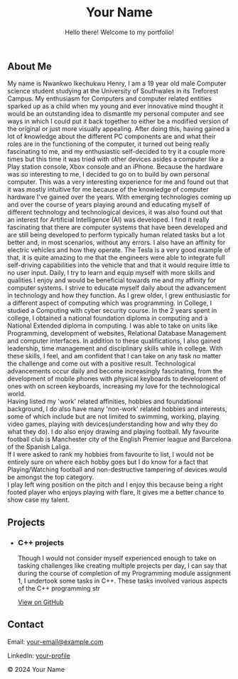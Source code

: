 <!DOCTYPE html>
<html lang="en">
<head>
    <meta charset="UTF-8">
    <meta name="viewport" content="width=device-width, initial-scale=1.0">
    <title>My Digital Portfolio</title>
    <link rel="stylesheet" href="styles.css">
</head>
<body>
    <header>
        <h1>Your Name</h1>
        <p>Hello there! Welcome to my portfolio!</p>
    </header>
    <section id="about">
        <h2>About Me</h2>
        <p>My name is Nwankwo Ikechukwu Henry, I am a 19 year old male Computer science student studying at the University of Southwales in its Treforest Campus. My enthusiasm for Computers and computer related entities sparked up as a child when my
young and ever innovative mind thought it would be an outstanding idea to dismantle my
personal computer and see ways in which I could put it back together to either be a
modified version of the original or just more visually appealing. After doing this, having
gained a lot of knowledge about the different PC components are and what their roles are in
the functioning of the computer, it turned out being really fascinating to me, and my
enthusiastic self-decided to try it a couple more times but this time it was tried with other
devices asides a computer like a Play station console, Xbox console and an iPhone.
Because the hardware was so interesting to me, I decided to go on to build by own personal
computer. This was a very interesting experience for me and found out that it was mostly
intuitive for me because of the knowledge of computer hardware I've gained over the years.
With emerging technologies coming up and over the course of years playing around and
educating myself of different technology and technological devices, it was also found out
that an interest for Artificial Intelligence (AI) was developed. I find it really fascinating that
there are computer systems that have been developed and are still being developed to
perform typically human related tasks but a lot better and, in most scenarios, without any
errors. I also have an affinity for electric vehicles and how they operate. The Tesla is a very
good example of that, it is quite amazing to me that the engineers were able to integrate
full self-driving capabilities into the vehicle that and that it would require little to no user
input.
Daily, I try to learn and equip myself with more skills and qualities I enjoy and would be
beneficial towards me and my affinity for computer systems. I strive to educate myself daily
about the advancement in technology and how they function. As I grew older, I grew
enthusiastic for a different aspect of computing which was programming.
In College, I studied a Computing with cyber security course. In the 2 years spent in college, I obtained a national foundation diploma in
computing and a National Extended diploma in computing. I was able to take on units like
Programming, development of websites, Relational Database Management and computer interfaces. In addition to these
qualifications, I also gained leadership, time management and disciplinary skills while in
college. With these skills, I feel, and am confident that I can take on any task no matter the
challenge and come out with a positive result.
Technological advancements occur daily and become increasingly fascinating, from the
development of mobile phones with physical keyboards to development of ones with on
screen keyboards, increasing my love for the technological world. <br> Having listed my 'work' related affinities, hobbies and foundational background, I do also have many 'non-work' related hobbies and interests, some of which include but are not limited to swimming, working, playing video games, playing with devices(understanding how and why they do what they do). I do also enjoy drawing and playing football. My favourite football club is Manchester city of the English Premier league and Barcelona of the Spanish Laliga. <br> If I were asked to rank my hobbies from favourite to list, I would not be entirely sure on where each hobby goes but I do know for a fact that Playing/Watching football and non-destructive tampering of devices would be amongst the top category. <br> I play left wing position on the pitch and I enjoy this because being a right footed player who enjoys playing with flare, It gives me a better chance to show case my talent. </p>
    </section>
    <section id="projects">
        <h2>Projects</h2>
        <ul>
            <li>
                <h3>C++ projects</h3>
                <p>Though I would not consider myself experienced enough to take on tasking challenges like creating multiple projects per day, I can say that during the course of completion of my Programming module assignment 1, I undertook some tasks in C++. These tasks involved various aspects of the C++ programming str</p>
                <a href="https://github.com/your-username/project-repo">View on GitHub</a>
            </li>
            <!-- Add more projects as needed -->
        </ul>
    </section>
    <section id="contact">
        <h2>Contact</h2>
        <p>Email: <a href="mailto:your-email@example.com">your-email@example.com</a></p>
        <p>LinkedIn: <a href="https://www.linkedin.com/in/your-profile/">your-profile</a></p>
    </section>
    <footer>
        <p>&copy; 2024 Your Name</p>
    </footer>
</body>
</html>
